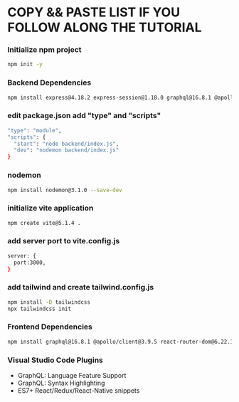 # COPY && PASTE LIST IF YOU FOLLOW ALONG THE TUTORIAL

### Initialize npm project

```bash
npm init -y
```
### Backend Dependencies

```bash
npm install express@4.18.2 express-session@1.18.0 graphql@16.8.1 @apollo/server@4.10.0 @graphql-tools/merge@9.0.3 bcryptjs@2.4.3 connect-mongodb-session@5.0.0 dotenv@16.4.5 graphql-passport@0.6.8 passport@0.7.0 mongoose@8.2.0
```

### edit package.json add "type" and "scripts"
```bash
"type": "module",
"scripts": {
  "start": "node backend/index.js",
  "dev": "nodemon backend/index.js" 
}
```

### nodemon

```bash
npm install nodemon@3.1.0 --save-dev
```
### initialize vite application

```bash
npm create vite@5.1.4 .
```
### add server port to vite.config.js

```bash
server: {
  port:3000,
}
```
### add tailwind and create tailwind.config.js

```bash
npm install -D tailwindcss
npx tailwindcss init
```

### Frontend Dependencies

```bash
npm install graphql@16.8.1 @apollo/client@3.9.5 react-router-dom@6.22.1 react-icons@5.0.1 react-hot-toast@2.4.1 tailwind-merge@2.2.1 @tailwindcss/aspect-ratio@0.4.2 clsx@2.1.0 chart.js@4.4.1 react-chartjs-2@5.2.0 mini-svg-data-uri@1.4.4 framer-motion@11.0.6
```

### Visual Studio Code Plugins

- GraphQL: Language Feature Support
- GraphQL: Syntax Highlighting
- ES7+ React/Redux/React-Native snippets
